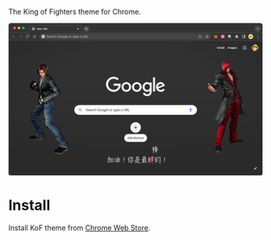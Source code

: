 The King of Fighters theme for Chrome.

![Preview](https://github.com/michaelliao/kof-chrome-theme/blob/master/docs/preview.png?raw=true)

# Install

Install KoF theme from [Chrome Web Store](https://chrome.google.com/webstore/detail/king-of-fighters/oefdghgnklmkmgnckeimonhmodogmdbh).
